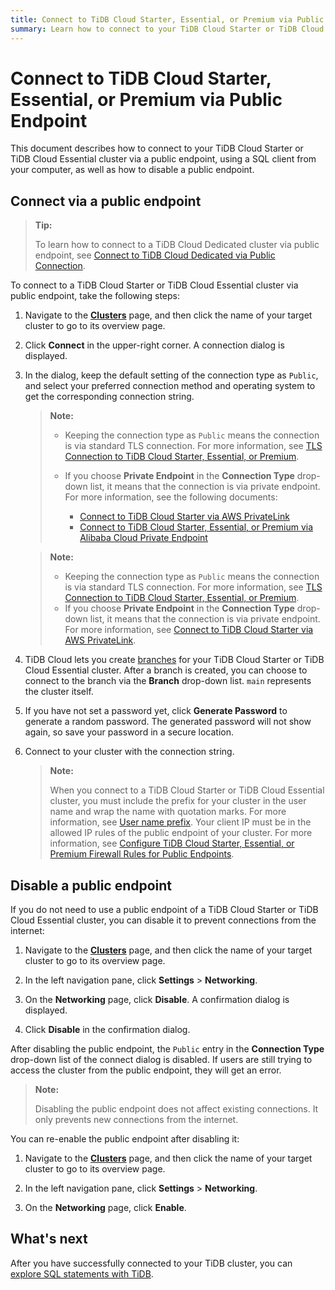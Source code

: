 ```yaml
---
title: Connect to TiDB Cloud Starter, Essential, or Premium via Public Endpoint
summary: Learn how to connect to your TiDB Cloud Starter or TiDB Cloud Essential cluster via public endpoint.
---
```


# Connect to TiDB Cloud Starter, Essential, or Premium via Public Endpoint

This document describes how to connect to your TiDB Cloud Starter or TiDB Cloud Essential cluster via a public endpoint, using a SQL client from your computer, as well as how to disable a public endpoint.

## Connect via a public endpoint

> **Tip:**
>
> To learn how to connect to a TiDB Cloud Dedicated cluster via public endpoint, see [Connect to TiDB Cloud Dedicated via Public Connection](/tidb-cloud/connect-via-standard-connection.md).

To connect to a TiDB Cloud Starter or TiDB Cloud Essential cluster via public endpoint, take the following steps:

1. Navigate to the [**Clusters**](https://tidbcloud.com/project/clusters) page, and then click the name of your target cluster to go to its overview page.

2. Click **Connect** in the upper-right corner. A connection dialog is displayed.

3. In the dialog, keep the default setting of the connection type as `Public`, and select your preferred connection method and operating system to get the corresponding connection string.

    <CustomContent language="en,zh">

    > **Note:**
    >
    > - Keeping the connection type as `Public` means the connection is via standard TLS connection. For more information, see [TLS Connection to TiDB Cloud Starter, Essential, or Premium](/tidb-cloud/secure-connections-to-serverless-clusters.md).
    > - If you choose **Private Endpoint** in the **Connection Type** drop-down list, it means that the connection is via private endpoint. For more information, see the following documents:
    >
    >     - [Connect to TiDB Cloud Starter via AWS PrivateLink](/tidb-cloud/set-up-private-endpoint-connections-serverless.md)
    >     - [Connect to TiDB Cloud Starter, Essential, or Premium via Alibaba Cloud Private Endpoint](/tidb-cloud/set-up-private-endpoint-connections-on-alibaba-cloud.md)

    </CustomContent>

    <CustomContent language="ja">

    > **Note:**
    >
    > - Keeping the connection type as `Public` means the connection is via standard TLS connection. For more information, see [TLS Connection to TiDB Cloud Starter, Essential, or Premium](/tidb-cloud/secure-connections-to-serverless-clusters.md).
    > - If you choose **Private Endpoint** in the **Connection Type** drop-down list, it means that the connection is via private endpoint. For more information, see [Connect to TiDB Cloud Starter via AWS PrivateLink](/tidb-cloud/set-up-private-endpoint-connections-serverless.md).

    </CustomContent>

4. TiDB Cloud lets you create [branches](/tidb-cloud/branch-overview.md) for your TiDB Cloud Starter or TiDB Cloud Essential cluster. After a branch is created, you can choose to connect to the branch via the **Branch** drop-down list. `main` represents the cluster itself.

5. If you have not set a password yet, click **Generate Password** to generate a random password. The generated password will not show again, so save your password in a secure location.

6. Connect to your cluster with the connection string.

    > **Note:**
    >
    > When you connect to a TiDB Cloud Starter or TiDB Cloud Essential cluster, you must include the prefix for your cluster in the user name and wrap the name with quotation marks. For more information, see [User name prefix](/tidb-cloud/select-cluster-tier.md#user-name-prefix).
    > Your client IP must be in the allowed IP rules of the public endpoint of your cluster. For more information, see [Configure TiDB Cloud Starter, Essential, or Premium Firewall Rules for Public Endpoints](/tidb-cloud/configure-serverless-firewall-rules-for-public-endpoints.md).

## Disable a public endpoint

If you do not need to use a public endpoint of a TiDB Cloud Starter or TiDB Cloud Essential cluster, you can disable it to prevent connections from the internet:

1. Navigate to the [**Clusters**](https://tidbcloud.com/project/clusters) page, and then click the name of your target cluster to go to its overview page.

2. In the left navigation pane, click **Settings** > **Networking**.

3. On the **Networking** page, click **Disable**. A confirmation dialog is displayed.

4. Click **Disable** in the confirmation dialog.

After disabling the public endpoint, the `Public` entry in the **Connection Type** drop-down list of the connect dialog is disabled. If users are still trying to access the cluster from the public endpoint, they will get an error.

> **Note:**
>
> Disabling the public endpoint does not affect existing connections. It only prevents new connections from the internet.

You can re-enable the public endpoint after disabling it:

1. Navigate to the [**Clusters**](https://tidbcloud.com/project/clusters) page, and then click the name of your target cluster to go to its overview page.

2. In the left navigation pane, click **Settings** > **Networking**.

3. On the **Networking** page, click **Enable**.

## What's next

After you have successfully connected to your TiDB cluster, you can [explore SQL statements with TiDB](/basic-sql-operations.md).
